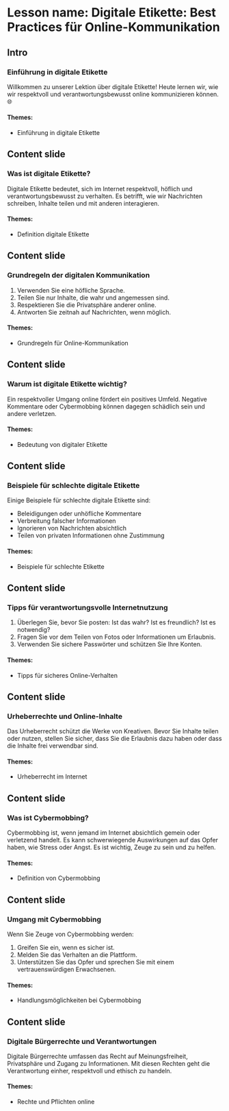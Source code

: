 # Lesson name: Digitale Etikette: Best Practices für Online-Kommunikation

## Intro

### Einführung in digitale Etikette

Willkommen zu unserer Lektion über digitale Etikette! Heute lernen wir, wie wir respektvoll und verantwortungsbewusst online kommunizieren können. 🌐

#### **Themes:**
- Einführung in digitale Etikette

## Content slide

### Was ist digitale Etikette?

Digitale Etikette bedeutet, sich im Internet respektvoll, höflich und verantwortungsbewusst zu verhalten. Es betrifft, wie wir Nachrichten schreiben, Inhalte teilen und mit anderen interagieren.

#### **Themes:**
- Definition digitale Etikette

## Content slide

### Grundregeln der digitalen Kommunikation

1. Verwenden Sie eine höfliche Sprache.
2. Teilen Sie nur Inhalte, die wahr und angemessen sind.
3. Respektieren Sie die Privatsphäre anderer online.
4. Antworten Sie zeitnah auf Nachrichten, wenn möglich.

#### **Themes:**
- Grundregeln für Online-Kommunikation

## Content slide

### Warum ist digitale Etikette wichtig?

Ein respektvoller Umgang online fördert ein positives Umfeld. Negative Kommentare oder Cybermobbing können dagegen schädlich sein und andere verletzen.

#### **Themes:**
- Bedeutung von digitaler Etikette

## Content slide

### Beispiele für schlechte digitale Etikette

Einige Beispiele für schlechte digitale Etikette sind:
- Beleidigungen oder unhöfliche Kommentare
- Verbreitung falscher Informationen
- Ignorieren von Nachrichten absichtlich
- Teilen von privaten Informationen ohne Zustimmung

#### **Themes:**
- Beispiele für schlechte Etikette

## Content slide

### Tipps für verantwortungsvolle Internetnutzung

1. Überlegen Sie, bevor Sie posten: Ist das wahr? Ist es freundlich? Ist es notwendig?
2. Fragen Sie vor dem Teilen von Fotos oder Informationen um Erlaubnis.
3. Verwenden Sie sichere Passwörter und schützen Sie Ihre Konten.

#### **Themes:**
- Tipps für sicheres Online-Verhalten

## Content slide

### Urheberrechte und Online-Inhalte

Das Urheberrecht schützt die Werke von Kreativen. Bevor Sie Inhalte teilen oder nutzen, stellen Sie sicher, dass Sie die Erlaubnis dazu haben oder dass die Inhalte frei verwendbar sind.

#### **Themes:**
- Urheberrecht im Internet

## Content slide

### Was ist Cybermobbing?

Cybermobbing ist, wenn jemand im Internet absichtlich gemein oder verletzend handelt. Es kann schwerwiegende Auswirkungen auf das Opfer haben, wie Stress oder Angst. Es ist wichtig, Zeuge zu sein und zu helfen.

#### **Themes:**
- Definition von Cybermobbing

## Content slide

### Umgang mit Cybermobbing

Wenn Sie Zeuge von Cybermobbing werden:
1. Greifen Sie ein, wenn es sicher ist.
2. Melden Sie das Verhalten an die Plattform.
3. Unterstützen Sie das Opfer und sprechen Sie mit einem vertrauenswürdigen Erwachsenen.

#### **Themes:**
- Handlungsmöglichkeiten bei Cybermobbing

## Content slide

### Digitale Bürgerrechte und Verantwortungen

Digitale Bürgerrechte umfassen das Recht auf Meinungsfreiheit, Privatsphäre und Zugang zu Informationen. Mit diesen Rechten geht die Verantwortung einher, respektvoll und ethisch zu handeln.

#### **Themes:**
- Rechte und Pflichten online
